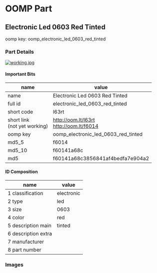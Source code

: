 # OOMP Part  
## Electronic Led 0603 Red Tinted  
  
oomp key: oomp_electronic_led_0603_red_tinted  
  
### Part Details  
  
[![working.jpg](working_600.jpg)](working.jpg)  
  
#### Important Bits  
| name | value | 
| --- | --- | 
| name | Electronic Led 0603 Red Tinted | 
| full id | electronic_led_0603_red_tinted | 
| short code | l63rt | 
| short link<br>(not yet working) | http://oom.lt/l63rt<br>http://oom.lt/f6014 | 
| oomp key | oomp_electronic_led_0603_red_tinted | 
| md5_5 | f6014 | 
| md5_10 | f60141a68c | 
| md5 | f60141a68c3856841af4bedfa7e904a2 | 
#### ID Composition  
| name | value | 
| --- | --- | 
| 1 classification | electronic | 
| 2 type | led | 
| 3 size | 0603 | 
| 4 color | red | 
| 5 description main | tinted | 
| 6 description extra |  | 
| 7 manufacturer |  | 
| 8 part number |  | 
### Images  
